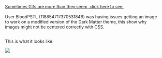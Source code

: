 <div><a href="https://completelyunbelievable.github.io/ThemeResource/BetterDiscord101/ImageIssues/ImageIssuesExample.html">Sometimes Gifs are more than they seem, click here to see.</a></div><br>

<div>User BloodPSTL (118854717370531846) was having issues getting an image to work on a modified version of the Dark Matter theme, this show why images might not be centered correctly with CSS.</div><br>

This is what it looks like:
<div><img src="https://i.imgur.com/bRMaNZT.gif" style="border-width: 2px; border-color: red;"></div>
